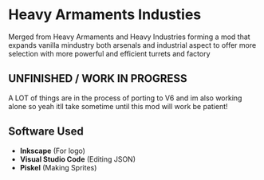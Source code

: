 # Heavy Armaments Industies
Merged from Heavy Armaments and Heavy Industries forming a mod that expands vanilla mindustry both arsenals and industrial aspect to offer more selection with more powerful and efficient turrets and factory

## UNFINISHED / WORK IN PROGRESS
A LOT of things are in the process of porting to V6 and im also working alone so yeah itll take sometime until this mod will work be patient!

## Software Used
- **Inkscape** (For logo)
- **Visual Studio Code** (Editing JSON)
- **Piskel** (Making Sprites)




